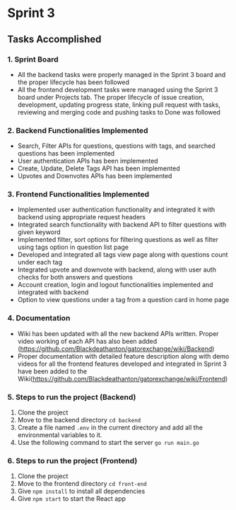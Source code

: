 # Sprint 3

## Tasks Accomplished

### 1. Sprint Board

 - All the backend tasks were properly managed in the Sprint 3 board and the proper lifecycle has been followed
 - All the frontend development tasks were managed using the Sprint 3 board under Projects tab. The proper lifecycle of issue creation, development, updating progress state, linking pull request with tasks, reviewing and merging code and pushing tasks to Done was followed

### 2. Backend Functionalities Implemented

 - Search, Filter APIs for questions, questions with tags, and searched questions has been implemented
 - User authentication APIs has been implemented
 - Create, Update, Delete Tags API has been implemented
 - Upvotes and Downvotes APIs has been implemented

### 3. Frontend Functionalities Implemented
 - Implemented user authentication functionality and integrated it with backend using appropriate request headers
 - Integrated search functionality with backend API to filter questions with given keyword
 - Implemented filter, sort options for filtering questions as well as filter using tags option in question list page
 - Developed and integrated all tags view page along with questions count under each tag
 - Integrated upvote and downvote with backend, along with user auth checks for both answers and questions
 - Account creation, login and logout functionalities implemented and integrated with backend
 - Option to view questions under a tag from a question card in home page

### 4. Documentation

 - Wiki has been updated with all the new backend APIs written. Proper video working of each API has also been added (https://github.com/Blackdeathanton/gatorexchange/wiki/Backend)
 - Proper documentation with detailed feature description along with demo videos for all the frontend features developed and integrated in Sprint 3 have been added to the Wiki(https://github.com/Blackdeathanton/gatorexchange/wiki/Frontend) 


### 5. Steps to run the project (Backend)
1. Clone the project
2. Move to the backend directory
   ```cd backend```
3. Create a file named ```.env``` in the current directory and add all the environmental variables to it.
4. Use the following command to start the server ```go run main.go```
 
### 6. Steps to run the project (Frontend)
1. Clone the project
2. Move to the frontend directory ```cd front-end```
3. Give ```npm install``` to install all dependencies
4. Give ```npm start``` to start the React app

